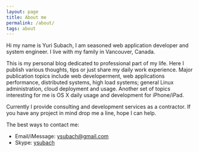 ```yaml
---
layout: page
title: About me
permalink: /about/
tags: about
---
```


Hi my name is Yuri Subach, I am seasoned web application developer and
system engineer. I live with my family in Vancouver, Canada.

This is my personal blog dedicated to professional part of my life. Here
I publish various thoughts, tips or just share my daily work experience.
Major publication topics include web developerment, web applications
performance, distributed systems, high load systems; general Linux
administration, cloud deployment and usage.
Another set of topics interesting for me is OS X daily usage 
and development for iPhone/iPad.

Currently I provide consulting and development services as a contractor.
If you have any project in mind drop me a line, hope I can help.

The best ways to contact me:

- Email/iMessage: <ysubach@gmail.com>
- Skype: [ysubach](skype:ysubach?chat)

